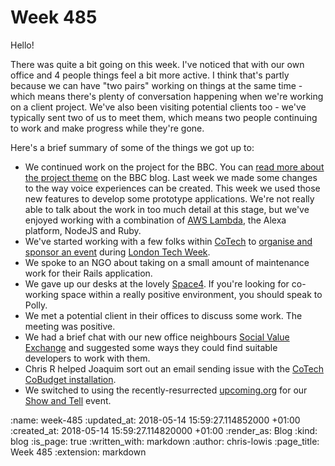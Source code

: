 Week 485
========

Hello!

There was quite a bit going on this week. I've noticed that with our own office and 4 people things feel a bit more active. I think that's partly because we can have "two pairs" working on things at the same time - which means there's plenty of conversation happening when we're working on a client project. We've also been visiting potential clients too - we've typically sent two of us to meet them, which means two people continuing to work and make progress while they're gone.

Here's a brief summary of some of the things we got up to:

- We continued work on the project for the BBC. You can [read more about the project theme](https://www.bbc.co.uk/rd/projects/talking-with-machines) on the BBC blog. Last week we made some changes to the way voice experiences can be created. This week we used those new features to develop some prototype applications. We're not really able to talk about the work in too much detail at this stage, but we've enjoyed working with a combination of [AWS Lambda](https://aws.amazon.com/lambda/features/), the Alexa platform, NodeJS and Ruby.
- We've started working with a few folks within [CoTech](https://www.coops.tech/) to [organise and sponsor an event](https://community.coops.tech/t/cotech-at-london-tech-week/613/11) during [London Tech Week](https://londontechweek.com/).
- We spoke to an NGO about taking on a small amount of maintenance work for their Rails application.
- We gave up our desks at the lovely [Space4](http://space4.tech/). If you're looking for co-working space within a really positive environment, you should speak to Polly.
- We met a potential client in their offices to discuss some work. The meeting was positive.
- We had a brief chat with our new office neighbours [Social Value Exchange](https://socialvalueexchange.org/) and suggested some ways they could find suitable developers to work with them.
- Chris R helped Joaquim sort out an email sending issue with the [CoTech CoBudget installation](https://fund.coops.tech/).
- We switched to using the recently-resurrected [upcoming.org](https://upcoming.org) for our [Show and Tell](https://upcoming.org/event/gfr-show-and-tell-44-0o3s38h967) event.


:name: week-485
:updated_at: 2018-05-14 15:59:27.114852000 +01:00
:created_at: 2018-05-14 15:59:27.114820000 +01:00
:render_as: Blog
:kind: blog
:is_page: true
:written_with: markdown
:author: chris-lowis
:page_title: Week 485
:extension: markdown
